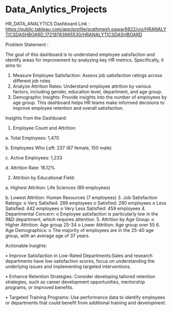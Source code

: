 # Data_Anlytics_Projects

HR_DATA_ANALYTICS
Dashboard Link : https://public.tableau.com/app/profile/prathmesh.pawar6822/viz/HRANALYTICSDASHBOARD_17219783665530/HRANALYTICSDASHBOARD

Problem Statement :

The goal of this dashboard is to understand employee satisfaction and identify areas for improvement by analyzing key HR metrics. Specifically, it aims to:
1.	Measure Employee Satisfaction: Assess job satisfaction ratings across different job roles
2.	Analyze Attrition Rates: Understand employee attrition by various factors, including gender, education level, department, and age group.
3.	Demographic Insights: Provide insights into the number of employees by age group.
This dashboard helps HR teams make informed decisions to improve employee retention and overall satisfaction.


Insights from the Dashboard:

1.	Employee Count and Attrition:

a.	Total Employees: 1,470

b.	Employees Who Left: 237 (87 female, 150 male)

c.	Active Employees: 1,233

d.	Attrition Rate: 16.12%

2.	Attrition by Educational Field:

a.	Highest Attrition: Life Sciences (89 employees)

b.	Lowest Attrition: Human Resources (7 employees)
3.	Job Satisfaction Ratings:
o	Very Satisfied: 289 employees
o	Satisfied: 280 employees
o	Less Satisfied: 442 employees
o	Very Less Satisfied: 459 employees
4.	Departmental Concern:
o	Employee satisfaction is particularly low in the R&D department, which requires attention.
5.	Attrition by Age Group:
o	Higher Attrition: Age group 25-34
o	Lower Attrition: Age group over 55
6.	Age Demographics:
o	The majority of employees are in the 25-40 age group, with an average age of 37 years.

Actionable Insights:

•	Improve Satisfaction in Low-Rated Departments:Sales and research departments have low satisfaction scores, focus on understanding the underlying issues and implementing targeted interventions.

•	Enhance Retention Strategies: Consider developing tailored retention strategies, such as career development opportunities, mentorship programs, or improved benefits.

•	Targeted Training Programs: Use performance data to identify employees or departments that could benefit from additional training and development.

